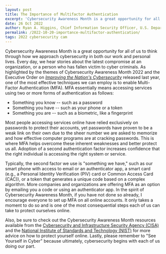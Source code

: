 ```yaml
---
layout: post
title: The Importance of Multifactor Authentication
excerpt: 'Cybersecurity Awareness Month is a great opportunity for all of us to think through how we approach cybersecurity in both our work and personal lives.' 
date: 26 Oct 2022
author: Ryan A. Higgins, Chief Information Security Officer, U.S. Department of Commerce
permalink: /2022-10-20-importance-multifactor-authentication/
tags: 2022 cybersecurity cam
---
```


Cybersecurity Awareness Month is a great opportunity for all of us to think through how we approach cybersecurity in both our work and personal lives. Every day, we hear stories about the latest compromise at an organization, or a person who has fallen victim to cyber criminals. As highlighted by the themes of Cybersecurity Awareness Month 2022 and the Executive Order on [*Improving the Nation's Cybersecurity*](https://www.whitehouse.gov/briefing-room/presidential-actions/2021/05/12/executive-order-on-improving-the-nations-cybersecurity/) released last year, one of the most effective techniques we can employ is to enable Multi-Factor Authentication (MFA). MFA essentially means accessing services using two or more forms of authentication as follows:

- Something you know -- such as a password
- Something you have -- such as your phone or a token
- Something you are -- such as a biometric, like a fingerprint

Most people accessing services online have relied exclusively on passwords to protect their accounts, yet passwords have proven to be a weak link on their own due to the sheer number we are asked to memorize and how effective computer programs are at cracking passwords. This is where MFA helps overcome these inherent weaknesses and better protect us all. Adoption of a second authentication factor increases confidence that the right individual is accessing the right system or service.

Typically, the second factor we use is "something we have," such as our smart phone with access to email or an authenticator app, a smart card (e.g., a Personal Identity Verification (PIV) card or Common Access Card (CAC)), or a token that generates a unique code based on a complex algorithm. More companies and organizations are offering MFA as an option by emailing you a code or using an authenticator app. In the spirit of Cybersecurity Awareness Month, if you have not done so already, I encourage everyone to set up MFA on all online accounts. It only takes a moment to do so and is one of the most consequential steps each of us can take to protect ourselves online.

Also, be sure to check out the Cybersecurity Awareness Month resources available from the [Cybersecurity and Infrastructure Security Agency (CISA)](https://www.cisa.gov/cybersecurity-awareness-month) and the [National Institute of Standards and Technology (NIST)](https://www.nist.gov/cybersecurity/cybersecurity-awareness-month) for more advice on how to protect yourself online. Lastly, please remember to "See Yourself in Cyber" because ultimately, cybersecurity begins with each of us doing our part.
